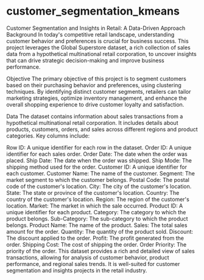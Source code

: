 ﻿# customer_segmentation_kmeans

 Customer Segmentation and Insights in Retail: A Data-Driven Approach
Background
In today's competitive retail landscape, understanding customer behavior and preferences is crucial for business success. This project leverages the Global Superstore dataset, a rich collection of sales data from a hypothetical multinational retail corporation, to uncover insights that can drive strategic decision-making and improve business performance.

Objective
The primary objective of this project is to segment customers based on their purchasing behavior and preferences, using clustering techniques. By identifying distinct customer segments, retailers can tailor marketing strategies, optimize inventory management, and enhance the overall shopping experience to drive customer loyalty and satisfaction.

Data
The dataset contains information about sales transactions from a hypothetical multinational retail corporation. It includes details about products, customers, orders, and sales across different regions and product categories. Key columns include:

Row ID: A unique identifier for each row in the dataset.
Order ID: A unique identifier for each sales order.
Order Date: The date when the order was placed.
Ship Date: The date when the order was shipped.
Ship Mode: The shipping method used for the order.
Customer ID: A unique identifier for each customer.
Customer Name: The name of the customer.
Segment: The market segment to which the customer belongs.
Postal Code: The postal code of the customer's location.
City: The city of the customer's location.
State: The state or province of the customer's location.
Country: The country of the customer's location.
Region: The region of the customer's location.
Market: The market in which the sale occurred.
Product ID: A unique identifier for each product.
Category: The category to which the product belongs.
Sub-Category: The sub-category to which the product belongs.
Product Name: The name of the product.
Sales: The total sales amount for the order.
Quantity: The quantity of the product sold.
Discount: The discount applied to the order.
Profit: The profit generated from the order.
Shipping Cost: The cost of shipping the order.
Order Priority: The priority of the order.
This dataset provides a rich and detailed view of sales transactions, allowing for analysis of customer behavior, product performance, and regional sales trends. It is well-suited for customer segmentation and insights projects in the retail industry.

